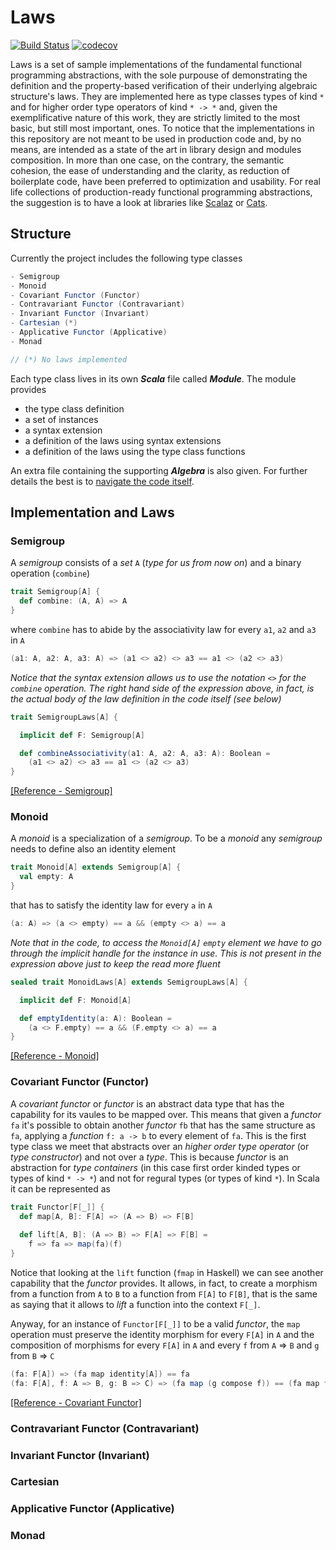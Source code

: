 # Laws
[![Build Status](https://travis-ci.org/barambani/laws.svg?branch=master)](https://travis-ci.org/barambani/laws) [![codecov](https://codecov.io/gh/barambani/laws/branch/master/graph/badge.svg)](https://codecov.io/gh/barambani/laws)

Laws is a set of sample implementations of the fundamental functional programming abstractions, with the sole purpouse of demonstrating the definition and the property-based verification of their underlying algebraic structure's laws. They are implemented here as type classes types of kind `*` and for higher order type operators of kind `* -> *` and, given the exemplificative nature of this work, they are strictly limited to the most basic, but still most important, ones. To notice that the implementations in this repository are not meant to be used in production code and, by no means, are intended as a state of the art in library design and modules composition. In more than one case, on the contrary, the semantic cohesion, the ease of understanding and the clarity, as reduction of boilerplate code, have been preferred to optimization and usability. For real life collections of production-ready functional programming abstractions, the suggestion is to have a look at libraries like [Scalaz](https://github.com/scalaz/scalaz) or [Cats](https://github.com/typelevel/cats).

## Structure
Currently the project includes the following type classes
```scala
- Semigroup
- Monoid
- Covariant Functor (Functor)
- Contravariant Functor (Contravariant)
- Invariant Functor (Invariant)
- Cartesian (*)
- Applicative Functor (Applicative)
- Monad

// (*) No laws implemented
```
Each type class lives in its own **_Scala_** file called **_Module_**. The module provides

  * the type class definition
  * a set of instances
  * a syntax extension
  * a definition of the laws using syntax extensions
  * a definition of the laws using the type class functions

An extra file containing the supporting **_Algebra_** is also given. For further details the best is to [navigate the code itself](https://github.com/barambani/laws/tree/master/src/main/scala).

## Implementation and Laws
### Semigroup
A *semigroup* consists of a *set* `A` (*type for us from now on*) and a binary operation (`combine`)
```scala
trait Semigroup[A] {
  def combine: (A, A) => A
}
```
where `combine` has to abide by the associativity law for every `a1`, `a2` and `a3` in `A`
```scala
(a1: A, a2: A, a3: A) => (a1 <> a2) <> a3 == a1 <> (a2 <> a3)

```
*Notice that the syntax extension allows us to use the notation `<>` for the `combine` operation. The right hand side of the expression above, in fact, is the actual body of the law definition in the code itself (see below)*
```scala
trait SemigroupLaws[A] {

  implicit def F: Semigroup[A]

  def combineAssociativity(a1: A, a2: A, a3: A): Boolean =
    (a1 <> a2) <> a3 == a1 <> (a2 <> a3)
}
```
[[Reference - Semigroup]](https://en.wikipedia.org/wiki/Semigroup)

### Monoid
A *monoid* is a specialization of a *semigroup*. To be a *monoid* any *semigroup* needs to define also an identity element 
```scala
trait Monoid[A] extends Semigroup[A] {
  val empty: A
}
```
that has to satisfy the identity law for every `a` in `A`
```scala
(a: A) => (a <> empty) == a && (empty <> a) == a
```
*Note that in the code, to access the `Monoid[A]` `empty` element we have to go through the implicit handle for the instance in use. This is not present in the expression above just to keep the read more fluent*
```scala
sealed trait MonoidLaws[A] extends SemigroupLaws[A] {

  implicit def F: Monoid[A]

  def emptyIdentity(a: A): Boolean =
    (a <> F.empty) == a && (F.empty <> a) == a
}
```
[[Reference - Monoid]](https://en.wikipedia.org/wiki/Monoid)

### Covariant Functor (Functor)
A *covariant functor* or *functor* is an abstract data type that has the capability for its vaules to be mapped over. This means that given a *functor* `fa` it's possible to obtain another *functor* `fb` that has the same structure as `fa`, applying a *function* `f: a -> b` to every element of `fa`. This is the first type class we meet that abstracts over an *higher order type operator* (or *type constructor*) and not over a *type*. This is because *functor* is an abstraction for *type containers* (in this case first order kinded types or types of kind `* -> *`) and not for regural types (or types of kind `*`). In Scala it can be represented as
```scala
trait Functor[F[_]] {
  def map[A, B]: F[A] => (A => B) => F[B]
    
  def lift[A, B]: (A => B) => F[A] => F[B] =
    f => fa => map(fa)(f)
}
```
Notice that looking at the `lift` function (`fmap` in Haskell) we can see another capability that the *functor* provides. It allows, in fact, to create a morphism from a function from `A` to `B` to a function from `F[A]` to `F[B]`, that is the same as saying that it allows to *lift* a function into the context `F[_]`.

Anyway, for an instance of `Functor[F[_]]` to be a valid *functor*, the `map` operation must preserve the identity morphism for every `F[A]` in `A` and the composition of morphisms for every `F[A]` in `A` and every `f` from `A` => `B` and `g` from `B` => `C`
```scala
(fa: F[A]) => (fa map identity[A]) == fa
(fa: F[A], f: A => B, g: B => C) => (fa map (g compose f)) == (fa map f map g)
```

[[Reference - Covariant Functor]](https://en.wikipedia.org/wiki/Functor)

### Contravariant Functor (Contravariant)
### Invariant Functor (Invariant)
### Cartesian
### Applicative Functor (Applicative)
### Monad
